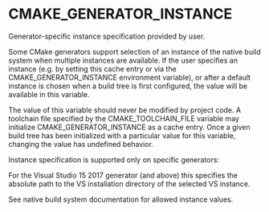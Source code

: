   

# CMAKE_GENERATOR_INSTANCE  
Generator-specific instance specification provided by user.  

Some CMake generators support selection of an instance of the native build
system when multiple instances are available.  If the user specifies an
instance (e.g. by setting this cache entry or via the
CMAKE_GENERATOR_INSTANCE environment variable), or after a default
instance is chosen when a build tree is first configured, the value will be
available in this variable.  

The value of this variable should never be modified by project code.
A toolchain file specified by the CMAKE_TOOLCHAIN_FILE
variable may initialize CMAKE_GENERATOR_INSTANCE as a cache entry.
Once a given build tree has been initialized with a particular value
for this variable, changing the value has undefined behavior.  

Instance specification is supported only on specific generators:  


For the Visual Studio 15 2017 generator (and above)
this specifies the absolute path to the VS installation directory
of the selected VS instance.
  

See native build system documentation for allowed instance values.  

